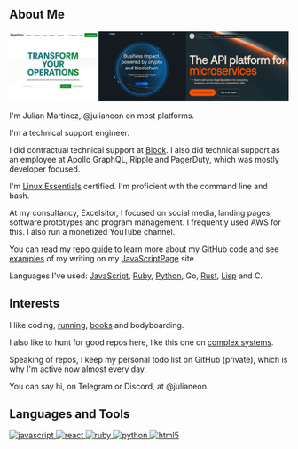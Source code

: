 
## About Me

![worplaces: pagerduty, ripple, apollographql](workplaces.png)

I'm Julian Martinez, @julianeon on most platforms.

I'm a technical support engineer. 

I did contractual technical support at [Block](https://www.linkedin.com/in/julianeon/). I also did technical support as an employee at Apollo GraphQL, Ripple and PagerDuty, which was mostly developer focused.

I'm [Linux Essentials](https://www.lpi.org/our-certifications/exam-010-objectives) certified. I'm proficient with the command line and bash.

At my consultancy, Excelsitor, I focused on social media, landing pages, software prototypes and program management. I frequently used AWS for this.
I also run a monetized YouTube channel.

You can read my [repo guide](repo_guide.md) to learn more about my GitHub code and see [examples](https://javascriptpage.com/react-svelte-pitch-deck-app-comparison) of my writing on my [JavaScriptPage](https://javascriptpage.com) site. 

Languages I've used: [JavaScript](repo_guide.md), [Ruby](https://github.com/julianeon/useful-ruby-scripts), [Python](https://github.com/julianeon/slackbot), Go, [Rust](https://github.com/julianeon/moodtracker/tree/main), [Lisp](https://gist.github.com/julianeon/11f71c1a860c292b1699a9f75a6c3e0e) and C.


## Interests 

I like coding, [running](https://goldengaterunningclub.org/), [books](books.md) and bodyboarding.

I also like to hunt for good repos here, like this one on [complex systems](https://github.com/ByteByteGoHq/system-design-101).

Speaking of repos, I keep my personal todo list on GitHub (private), which is why I'm active now almost every day.

You can say hi, on Telegram or Discord, at @julianeon.

<h2 align="left">Languages and Tools</h2>
<p align="left">
<a href="https://developer.mozilla.org/en-US/docs/Web/JavaScript" target="_blank"> <img src="https://img.shields.io/badge/JavaScript-323330?style=for-the-badge&logo=javascript&logoColor=F7DF1Eg" alt="javascript" </a>
<a href="https://reactjs.org/" target="_blank"> <img src="https://img.shields.io/badge/react-%2320232a.svg?style=for-the-badge&logo=react&logoColor=%2361DAFB" alt="react" </a>
<a href="https://www.ruby-lang.org/en/" target="_blank"> <img src="https://img.shields.io/badge/Ruby-CC342D?style=for-the-badge&logo=ruby&logoColor=white" alt="ruby" /> </a>
<a href="https://www.python.org/" target="_blank"> <img src="https://img.shields.io/badge/Python-3776AB?style=for-the-badge&logo=python&logoColor=white" alt="python" /> </a>
<a href="https://www.w3.org/html/" target="_blank"> <img src="https://img.shields.io/badge/HTML5-E34F26?style=for-the-badge&logo=html5&logoColor=white" alt="html5" /> </a>
